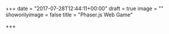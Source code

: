 +++
date = "2017-07-28T12:44:11+00:00"
draft = true
image = ""
showonlyimage = false
title = "Phaser.js Web Game"

+++
